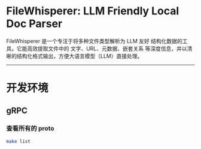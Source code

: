 # FileWhisperer: LLM Friendly Local Doc Parser

FileWhisperer 是一个专注于将多种文件类型解析为 LLM 友好 结构化数据的工具。它能高效提取文件中的 文字、URL、元数据、嵌套关系 等深度信息，并以清晰的结构化格式输出，方便大语言模型（LLM）直接处理。

---

# 开发环境

## gRPC

### 查看所有的 proto 

```sh
make list
```